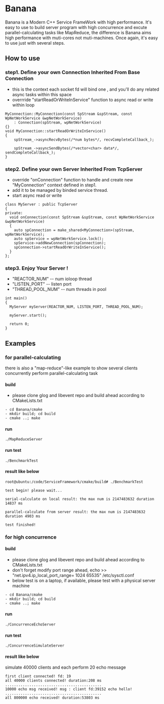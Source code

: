 # **Banana**
Banana is a Modern C++ Service FrameWork with high performance. It's easy to use to build server program with high concurrence and excute parallel-calculating tasks like MapReduce, the difference is Banana aims high performance with muti-cores not muti-machines. Once again, it's easy to use just with several steps.
## How to use

### step1. Define your own Connection Inherited From Base Connection
- this is the context each socket fd will bind one , and you'll do any related async tasks within this space
- overrride "startReadOrWriteInService" function to async read or write within loop
```
MyConnection::MyConnection(const SpStream &spStream, const WpNetWorkService &wpNetWorkService)
    : Connection(spStream, wpNetWorkService)
{}
void MyConnection::startReadOrWriteInService()
{
    spStream_->asyncRecvBytes(/*num bytes*/, recvCompleteCallback_);

    spStream_->asyncSendBytes(/*vector<char> data*/, sendCompleteCallback_);
}

```
### step2. Define your own Server Inherited From TcpServer
- override "onConnection" function to handle and create new "MyConnection" context defined in step1.
- add it to be managed by binded service thread.
- start async read or write
```
class MyServer : public TcpServer
{
private:
  void onConnection(const SpStream &spStream, const WpNetWorkService &wpNetWorkService)
  {
    auto spConnection = make_shared<MyConnection>(spStream, wpNetWorkService);
    auto spService = wpNetWorkService.lock();
    spService->addNewConnection(spConnection);
    spConnection->startReadOrWriteInService();
  }
};
```
### step3. Enjoy Your Server !
- "REACTOR_NUM" --  num ioloop thread
- "LISTEN_PORT" -- listen port
- "THREAD_POOL_NUM" -- num threads in pool
```
int main()
{
  MyServer myServer(REACTOR_NUM, LISTEN_PORT, THREAD_POOL_NUM);

  myServer.start();

  return 0;
}
```

## Examples
### for parallel-calculating
there is also a "map-reduce"-like example to show several clients concurrently perform parallel-calculating task
#### build
- please clone glog and libevent repo and build ahead according to CMakeLists.txt
```
- cd Banana/cmake
- mkdir build; cd build
- cmake ..; make
```
#### run
```
./MapReduceServer
```
#### run test
```
./BenchmarkTest
```
#### result like below
```
root@ubuntu:/code/ServiceFramework/cmake/build# ./BenchmarkTest

test begin! please wait...

serial-calculate on local result: the max num is 2147483632 duration 14837 ms

parallel-calculate from server result: the max num is 2147483632 duration 4903 ms

test finished!
```
### for high concurrence
#### build
- please clone glog and libevent repo and build ahead according to CMakeLists.txt
- don't forget modify port range ahead, echo >> "net.ipv4.ip_local_port_range= 1024 65535" /etc/sysctl.conf
- below test is on a laptop, if available, please test with a physical server machine
```
- cd Banana/cmake
- mkdir build; cd build
- cmake ..; make
```
#### run
```
./ConcurrenceEchoServer
```
#### run test
```
./ConcurrenceSimulateServer
```
#### result like below
simulate 40000 clients and each perform 20 echo message
```
first client connected! fd: 19
all 40000 clients connected! duration:208 ms
............................................
10000 echo msg received! msg : client fd:39152 echo hello!
............................................
all 800000 echo received! duration:53803 ms
```